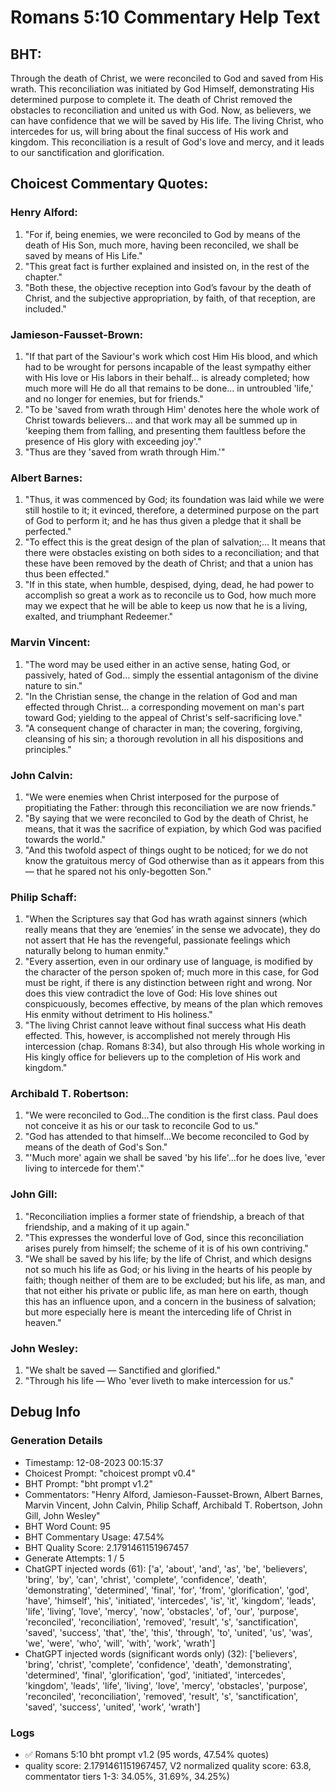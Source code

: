 # Romans 5:10 Commentary Help Text

## BHT:
Through the death of Christ, we were reconciled to God and saved from His wrath. This reconciliation was initiated by God Himself, demonstrating His determined purpose to complete it. The death of Christ removed the obstacles to reconciliation and united us with God. Now, as believers, we can have confidence that we will be saved by His life. The living Christ, who intercedes for us, will bring about the final success of His work and kingdom. This reconciliation is a result of God's love and mercy, and it leads to our sanctification and glorification.

## Choicest Commentary Quotes:
### Henry Alford:
1. "For if, being enemies, we were reconciled to God by means of the death of His Son, much more, having been reconciled, we shall be saved by means of His Life."
2. "This great fact is further explained and insisted on, in the rest of the chapter."
3. "Both these, the objective reception into God’s favour by the death of Christ, and the subjective appropriation, by faith, of that reception, are included."

### Jamieson-Fausset-Brown:
1. "If that part of the Saviour's work which cost Him His blood, and which had to be wrought for persons incapable of the least sympathy either with His love or His labors in their behalf... is already completed; how much more will He do all that remains to be done... in untroubled 'life,' and no longer for enemies, but for friends." 
2. "To be 'saved from wrath through Him' denotes here the whole work of Christ towards believers... and that work may all be summed up in 'keeping them from falling, and presenting them faultless before the presence of His glory with exceeding joy'."
3. "Thus are they 'saved from wrath through Him.'"

### Albert Barnes:
1. "Thus, it was commenced by God; its foundation was laid while we were still hostile to it; it evinced, therefore, a determined purpose on the part of God to perform it; and he has thus given a pledge that it shall be perfected."
2. "To effect this is the great design of the plan of salvation;... It means that there were obstacles existing on both sides to a reconciliation; and that these have been removed by the death of Christ; and that a union has thus been effected."
3. "If in this state, when humble, despised, dying, dead, he had power to accomplish so great a work as to reconcile us to God, how much more may we expect that he will be able to keep us now that he is a living, exalted, and triumphant Redeemer."

### Marvin Vincent:
1. "The word may be used either in an active sense, hating God, or passively, hated of God... simply the essential antagonism of the divine nature to sin."
2. "In the Christian sense, the change in the relation of God and man effected through Christ... a corresponding movement on man's part toward God; yielding to the appeal of Christ's self-sacrificing love."
3. "A consequent change of character in man; the covering, forgiving, cleansing of his sin; a thorough revolution in all his dispositions and principles."

### John Calvin:
1. "We were enemies when Christ interposed for the purpose of propitiating the Father: through this reconciliation we are now friends." 
2. "By saying that we were reconciled to God by the death of Christ, he means, that it was the sacrifice of expiation, by which God was pacified towards the world."
3. "And this twofold aspect of things ought to be noticed; for we do not know the gratuitous mercy of God otherwise than as it appears from this — that he spared not his only-begotten Son."

### Philip Schaff:
1. "When the Scriptures say that God has wrath against sinners (which really means that they are ‘enemies’ in the sense we advocate), they do not assert that He has the revengeful, passionate feelings which naturally belong to human enmity."
2. "Every assertion, even in our ordinary use of language, is modified by the character of the person spoken of; much more in this case, for God must be right, if there is any distinction between right and wrong. Nor does this view contradict the love of God: His love shines out conspicuously, becomes effective, by means of the plan which removes His enmity without detriment to His holiness."
3. "The living Christ cannot leave without final success what His death effected. This, however, is accomplished not merely through His intercession (chap. Romans 8:34), but also through His whole working in His kingly office for believers up to the completion of His work and kingdom."

### Archibald T. Robertson:
1. "We were reconciled to God...The condition is the first class. Paul does not conceive it as his or our task to reconcile God to us." 
2. "God has attended to that himself...We become reconciled to God by means of the death of God's Son."
3. "'Much more' again we shall be saved 'by his life'...for he does live, 'ever living to intercede for them'."

### John Gill:
1. "Reconciliation implies a former state of friendship, a breach of that friendship, and a making of it up again."
2. "This expresses the wonderful love of God, since this reconciliation arises purely from himself; the scheme of it is of his own contriving."
3. "We shall be saved by his life; by the life of Christ, and which designs not so much his life as God; or his living in the hearts of his people by faith; though neither of them are to be excluded; but his life, as man, and that not either his private or public life, as man here on earth, though this has an influence upon, and a concern in the business of salvation; but more especially here is meant the interceding life of Christ in heaven."

### John Wesley:
1. "We shalt be saved — Sanctified and glorified."
2. "Through his life — Who 'ever liveth to make intercession for us."


## Debug Info
### Generation Details
- Timestamp: 12-08-2023 00:15:37
- Choicest Prompt: "choicest prompt v0.4"
- BHT Prompt: "bht prompt v1.2"
- Commentators: "Henry Alford, Jamieson-Fausset-Brown, Albert Barnes, Marvin Vincent, John Calvin, Philip Schaff, Archibald T. Robertson, John Gill, John Wesley"
- BHT Word Count: 95
- BHT Commentary Usage: 47.54%
- BHT Quality Score: 2.1791461151967457
- Generate Attempts: 1 / 5
- ChatGPT injected words (61):
	['a', 'about', 'and', 'as', 'be', 'believers', 'bring', 'by', 'can', 'christ', 'complete', 'confidence', 'death', 'demonstrating', 'determined', 'final', 'for', 'from', 'glorification', 'god', 'have', 'himself', 'his', 'initiated', 'intercedes', 'is', 'it', 'kingdom', 'leads', 'life', 'living', 'love', 'mercy', 'now', 'obstacles', 'of', 'our', 'purpose', 'reconciled', 'reconciliation', 'removed', 'result', 's', 'sanctification', 'saved', 'success', 'that', 'the', 'this', 'through', 'to', 'united', 'us', 'was', 'we', 'were', 'who', 'will', 'with', 'work', 'wrath']
- ChatGPT injected words (significant words only) (32):
	['believers', 'bring', 'christ', 'complete', 'confidence', 'death', 'demonstrating', 'determined', 'final', 'glorification', 'god', 'initiated', 'intercedes', 'kingdom', 'leads', 'life', 'living', 'love', 'mercy', 'obstacles', 'purpose', 'reconciled', 'reconciliation', 'removed', 'result', 's', 'sanctification', 'saved', 'success', 'united', 'work', 'wrath']

### Logs
- ✅ Romans 5:10 bht prompt v1.2 (95 words, 47.54% quotes)
- quality score: 2.1791461151967457, V2 normalized quality score: 63.8, commentator tiers 1-3: 34.05%, 31.69%, 34.25%)